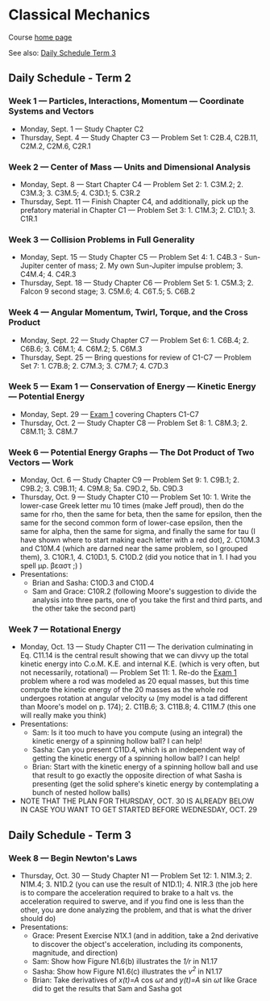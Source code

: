 # Classical Mechanics

Course [home page](./)

See also: [Daily Schedule Term 3](./daily_schedule-term_3.html)

## Daily Schedule - Term 2

### Week 1 &mdash; Particles, Interactions, Momentum &mdash; Coordinate Systems and Vectors

* Monday, Sept. 1 &mdash; Study Chapter C2
* Thursday, Sept. 4 &mdash; Study Chapter C3 &mdash; Problem Set 1: C2B.4, C2B.11, C2M.2, C2M.6, C2R.1

### Week 2 &mdash; Center of Mass &mdash; Units and Dimensional Analysis

* Monday, Sept. 8 &mdash; Start Chapter C4 &mdash; Problem Set 2: 1. C3M.2; 2. C3M.3; 3. C3M.5; 4. C3D.1; 5. C3R.2
* Thursday, Sept. 11 &mdash; Finish Chapter C4, and additionally, pick up the prefatory material in Chapter C1 &mdash; Problem Set 3: 1. C1M.3; 2. C1D.1; 3. C1R.1

### Week 3 &mdash; Collision Problems in Full Generality

* Monday, Sept. 15 &mdash; Study Chapter C5 &mdash; Problem Set 4: 1. C4B.3 - Sun-Jupiter center of mass; 2. My own Sun-Jupiter impulse problem; 3. C4M.4; 4. C4R.3
* Thursday, Sept. 18 &mdash; Study Chapter C6 &mdash; Problem Set 5: 1. C5M.3; 2. Falcon 9 second stage; 3. C5M.6; 4. C6T.5; 5. C6B.2

### Week 4 &mdash; Angular Momentum, Twirl, Torque, and the Cross Product

* Monday, Sept. 22 &mdash; Study Chapter C7 &mdash; Problem Set 6: 1. C6B.4; 2. C6B.6; 3. C6M.1; 4. C6M.2; 5. C6M.3
* Thursday, Sept. 25 &mdash; Bring questions for review of C1-C7  &mdash; Problem Set 7: 1. C7B.8; 2. C7M.3; 3. C7M.7; 4. C7D.3

### Week 5 &mdash; Exam 1 &mdash; Conservation of Energy &mdash; Kinetic Energy &mdash; Potential Energy

* Monday, Sept. 29 &mdash; [Exam 1](./exams/Exam1.nb.pdf) covering Chapters C1-C7
* Thursday, Oct. 2 &mdash; Study Chapter C8 &mdash; Problem Set 8: 1. C8M.3; 2. C8M.11; 3. C8M.7

### Week 6 &mdash; Potential Energy Graphs &mdash; The Dot Product of Two Vectors &mdash; Work

* Monday, Oct. 6 &mdash; Study Chapter C9 &mdash; Problem Set 9: 1. C9B.1; 2. C9B.2; 3. C9B.11; 4. C9M.8; 5a. C9D.2, 5b. C9D.3
* Thursday, Oct. 9 &mdash; Study Chapter C10 &mdash; Problem Set 10: 1. Write the lower-case Greek letter mu 10 times (make Jeff proud), then do the same for rho, then the same for beta, then the same for epsilon, then the same for the second common form of lower-case epsilon, then the same for alpha, then the same for sigma, and finally the same for tau (I have shown where to start making each letter with a red dot), 2. C10M.3 and C10M.4 (which are darned near the same problem, so I grouped them), 3. C10R.1, 4. C10D.1, 5. C10D.2 (did you notice that in 1. I had you spell &mu;&rho;. &beta;&epsilon;&alpha;&sigma;&tau; ;) )
* Presentations:
  * Brian and Sasha: C10D.3 and C10D.4
  * Sam and Grace: C10R.2 (following Moore's suggestion to divide the analysis into three parts, one of you take the first and third parts, and the other take the second part)

### Week 7 &mdash; Rotational Energy

* Monday, Oct. 13 &mdash; Study Chapter C11 &mdash; The derivation culminating in Eq. C11.14 is the central result showing that we can divvy up the total kinetic energy into C.o.M. K.E. and internal K.E. (which is very often, but not necessarily, rotational) &mdash; Problem Set 11: 1. Re-do the [Exam 1](./exams/Exam1.nb.pdf) problem where a rod was modeled as 20 equal masses, but this time compute the kinetic energy of the 20 masses as the whole rod undergoes rotation at angular velocity &omega; (my model is a tad different than Moore's model on p. 174); 2. C11B.6; 3. C11B.8; 4. C11M.7 (this one will really make you think)
* Presentations:
  * Sam: Is it too much to have you compute (using an integral) the kinetic energy of a spinning hollow ball? I can help!
  * Sasha: Can you present C11D.4, which is an independent way of getting the kinetic energy of a spinning hollow ball? I can help!
  * Brian: Start with the kinetic energy of a spinning hollow ball and use that result to go exactly the opposite direction of what Sasha is presenting (get the solid sphere's kinetic energy by contemplating a bunch of nested hollow balls)
* NOTE THAT THE PLAN FOR THURSDAY, OCT. 30 IS ALREADY BELOW IN CASE YOU WANT TO GET STARTED BEFORE WEDNESDAY, OCT. 29

## Daily Schedule - Term 3

### Week 8 &mdash; Begin Newton's Laws

* Thursday, Oct. 30 &mdash; Study Chapter N1 &mdash; Problem Set 12: 1. N1M.3; 2. N1M.4; 3. N1D.2 (you can use the result of N1D.1); 4. N1R.3 (the job here is to compare the acceleration required to brake to a halt vs. the acceleration required to swerve, and if you find one is less than the other, you are done analyzing the problem, and that is what the driver should do)
* Presentations:
  * Grace: Present Exercise N1X.1 (and in addition, take a 2nd derivative to discover the object's acceleration, including its components, magnitude, and direction)
  * Sam: Show how Figure N1.6(b) illustrates the *1/r* in N1.17
  * Sasha: Show how Figure N1.6(c) illustrates the *v<sup>2</sup>* in N1.17
  * Brian: Take derivatives of *x(t)=A* cos *&omega;t* and *y(t)=A* sin *&omega;t* like Grace did to get the results that Sam and Sasha got
